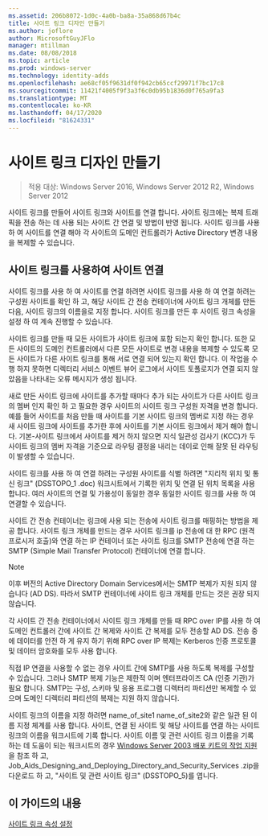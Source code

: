 ```yaml
---
ms.assetid: 206b8072-1d0c-4a0b-ba8a-35a868d67b4c
title: 사이트 링크 디자인 만들기
ms.author: joflore
author: MicrosoftGuyJFlo
manager: mtillman
ms.date: 08/08/2018
ms.topic: article
ms.prod: windows-server
ms.technology: identity-adds
ms.openlocfilehash: ae68cf05f9631df0f942cb65ccf29971f7bc17c8
ms.sourcegitcommit: 11421f4005f9f3a3f6c0db95b1836d0f765a9fa3
ms.translationtype: MT
ms.contentlocale: ko-KR
ms.lasthandoff: 04/17/2020
ms.locfileid: "81624331"
---
```

# <a name="creating-a-site-link-design"></a>사이트 링크 디자인 만들기

> 적용 대상: Windows Server 2016, Windows Server 2012 R2, Windows Server 2012

사이트 링크를 만들어 사이트 링크와 사이트를 연결 합니다. 사이트 링크에는 복제 트래픽을 전송 하는 데 사용 되는 사이트 간 연결 및 방법이 반영 됩니다. 사이트 링크를 사용 하 여 사이트를 연결 해야 각 사이트의 도메인 컨트롤러가 Active Directory 변경 내용을 복제할 수 있습니다.

## <a name="connecting-sites-with-site-links"></a>사이트 링크를 사용하여 사이트 연결

사이트 링크를 사용 하 여 사이트를 연결 하려면 사이트 링크를 사용 하 여 연결 하려는 구성원 사이트를 확인 하 고, 해당 사이트 간 전송 컨테이너에 사이트 링크 개체를 만든 다음, 사이트 링크의 이름을로 지정 합니다. 사이트 링크를 만든 후 사이트 링크 속성을 설정 하 여 계속 진행할 수 있습니다.

사이트 링크를 만들 때 모든 사이트가 사이트 링크에 포함 되는지 확인 합니다. 또한 모든 사이트의 도메인 컨트롤러에서 다른 모든 사이트로 변경 내용을 복제할 수 있도록 모든 사이트가 다른 사이트 링크를 통해 서로 연결 되어 있는지 확인 합니다. 이 작업을 수행 하지 못하면 디렉터리 서비스 이벤트 뷰어 로그에서 사이트 토폴로지가 연결 되지 않았음을 나타내는 오류 메시지가 생성 됩니다.

새로 만든 사이트 링크에 사이트를 추가할 때마다 추가 되는 사이트가 다른 사이트 링크의 멤버 인지 확인 하 고 필요한 경우 사이트의 사이트 링크 구성원 자격을 변경 합니다. 예를 들어 사이트를 처음 만들 때 사이트를 기본 사이트 링크의 멤버로 지정 하는 경우 새 사이트 링크에 사이트를 추가한 후에 사이트를 기본 사이트 링크에서 제거 해야 합니다. 기본-사이트 링크에서 사이트를 제거 하지 않으면 지식 일관성 검사기 (KCC)가 두 사이트 링크의 멤버 자격을 기준으로 라우팅 결정을 내리는 데이로 인해 잘못 된 라우팅이 발생할 수 있습니다.

사이트 링크를 사용 하 여 연결 하려는 구성원 사이트를 식별 하려면 "지리적 위치 및 통신 링크" (DSSTOPO_1 .doc) 워크시트에서 기록한 위치 및 연결 된 위치 목록을 사용 합니다. 여러 사이트의 연결 및 가용성이 동일한 경우 동일한 사이트 링크를 사용 하 여 연결할 수 있습니다.

사이트 간 전송 컨테이너는 링크에 사용 되는 전송에 사이트 링크를 매핑하는 방법을 제공 합니다. 사이트 링크 개체를 만드는 경우 사이트 링크를 ip 전송에 대 한 RPC (원격 프로시저 호출)와 연결 하는 IP 컨테이너 또는 사이트 링크를 SMTP 전송에 연결 하는 SMTP (Simple Mail Transfer Protocol) 컨테이너에 연결 합니다.

> [!NOTE]
> 이후 버전의 Active Directory Domain Services에서는 SMTP 복제가 지원 되지 않습니다 (AD DS). 따라서 SMTP 컨테이너에 사이트 링크 개체를 만드는 것은 권장 되지 않습니다.

각 사이트 간 전송 컨테이너에서 사이트 링크 개체를 만들 때 RPC over IP를 사용 하 여 도메인 컨트롤러 간에 사이트 간 복제와 사이트 간 복제를 모두 전송할 AD DS. 전송 중에 데이터를 안전 하 게 유지 하기 위해 RPC over IP 복제는 Kerberos 인증 프로토콜 및 데이터 암호화를 모두 사용 합니다.

직접 IP 연결을 사용할 수 없는 경우 사이트 간에 SMTP를 사용 하도록 복제를 구성할 수 있습니다. 그러나 SMTP 복제 기능은 제한적 이며 엔터프라이즈 CA (인증 기관)가 필요 합니다. SMTP는 구성, 스키마 및 응용 프로그램 디렉터리 파티션만 복제할 수 있으며 도메인 디렉터리 파티션의 복제는 지원 하지 않습니다.

사이트 링크의 이름을 지정 하려면 name_of_site1 name_of_site2와 같은 일관 된 이름 지정 체계를 사용 합니다. 사이트, 연결 된 사이트 및 해당 사이트를 연결 하는 사이트 링크의 이름을 워크시트에 기록 합니다. 사이트 이름 및 관련 사이트 링크 이름을 기록 하는 데 도움이 되는 워크시트의 경우 [Windows Server 2003 배포 키트의 작업 지원](https://microsoft.com/download/details.aspx?id=9608)을 참조 하 고, Job_Aids_Designing_and_Deploying_Directory_and_Security_Services .zip을 다운로드 하 고, "사이트 및 관련 사이트 링크" (DSSTOPO_5)를 엽니다.

## <a name="in-this-guide"></a>이 가이드의 내용

[사이트 링크 속성 설정](Setting-Site-Link-Properties.md)
